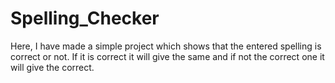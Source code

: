 # Spelling_Checker
Here, I have made a simple project which shows that the entered spelling is correct or not. If it is correct it will give the same and if not the correct one it will give the correct.
